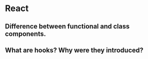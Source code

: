 # React

## Difference between functional and class components.

## What are hooks? Why were they introduced?
